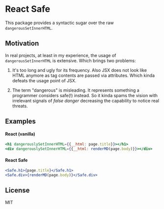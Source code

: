 # React Safe

This package provides a syntactic sugar over the raw `dangerousSetInnerHTML`.

## Motivation

In real projects, at least in my experience, the usage of `dangerousSetInnerHTML` is extensive.
Which brings two problems:

1. It's too long and ugly for its frequency. Also JSX does not look like HTML anymore as tag contents
are passed via attributes. Which kinda defeats the usage point of JSX.

2. The term "dangerous" is misleading. It represents something a programmer considers safe(!)
instead. So it kinda spams the vision with irrelevant signals of *false danger* decreasing the
capability to notice real threats.

## Examples

#### React (vanilla)

```jsx
<h1 dangerouslySetInnerHTML={{__html: page.title}}></h1>
<div dangerouslySetInnerHTML={{__html: renderMD(page.body)}}></div>
```

#### React Safe

```jsx
<Safe.h1>{page.title}</Safe.h1>
<Safe.div>{renderMD(page.body)}</Safe.div>
```

## License

MIT
